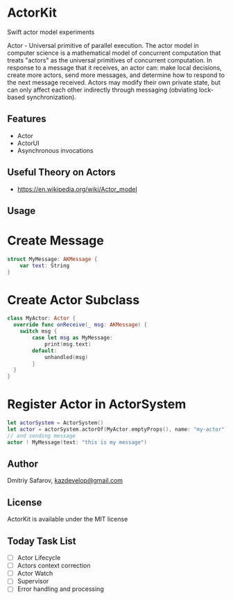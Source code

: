 # ActorKit
Swift actor model experiments

Actor - Universal primitive of parallel execution. The actor model in computer science is a mathematical model of concurrent computation that treats "actors" as the universal primitives of concurrent computation. In response to a message that it receives, an actor can: make local decisions, create more actors, send more messages, and determine how to respond to the next message received. Actors may modify their own private state, but can only affect each other indirectly through messaging (obviating lock-based synchronization).

## Features

* Actor
* ActorUI
* Asynchronous invocations

## Useful Theory on Actors

- https://en.wikipedia.org/wiki/Actor_model

## Usage

# Create Message

```swift
struct MyMessage: AKMessage {
    var text: String
}
```

# Create Actor Subclass

```swift
class MyActor: Actor {
  override func onReceive(_ msg: AKMessage) {
    switch msg {
        case let msg as MyMessage:
            print(msg.text)
        default:
            unhandled(msg)
        }
  }
}
```
# Register Actor in ActorSystem

```swift
let actorSystem = ActorSystem()
let actor = actorSystem.actorOf(MyActor.emptyProps(), name: "my-actor")
// and sending message
actor ! MyMessage(text: "this is my message")
```

## Author

Dmitriy Safarov, kazdevelop@gmail.com

## License

ActorKit is available under the MIT license

## Today Task List

- [ ] Actor Lifecycle
- [ ] Actors context correction
- [ ] Actor Watch
- [ ] Supervisor
- [ ] Error handling and processing
